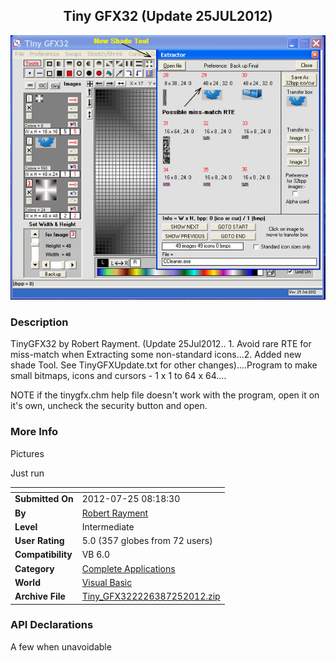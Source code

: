 ﻿<div align="center">

## Tiny GFX32 \(Update 25JUL2012\)

<img src="PIC2012725517345416.jpg">
</div>

### Description

TinyGFX32 by Robert Rayment. (Update 25Jul2012.. 1. Avoid rare RTE for miss-match when Extracting some non-standard icons...2. Added new shade Tool. See TinyGFXUpdate.txt for other changes)....Program to make small bitmaps, icons and cursors - 1 x 1 to 64 x 64....

NOTE if the tinygfx.chm help file doesn't work with the program, open it on it's own, uncheck the security button and open.
 
### More Info
 
Pictures

Just run


<span>             |<span>
---                |---
**Submitted On**   |2012-07-25 08:18:30
**By**             |[Robert Rayment](https://github.com/Planet-Source-Code/PSCIndex/blob/master/ByAuthor/robert-rayment.md)
**Level**          |Intermediate
**User Rating**    |5.0 (357 globes from 72 users)
**Compatibility**  |VB 6\.0
**Category**       |[Complete Applications](https://github.com/Planet-Source-Code/PSCIndex/blob/master/ByCategory/complete-applications__1-27.md)
**World**          |[Visual Basic](https://github.com/Planet-Source-Code/PSCIndex/blob/master/ByWorld/visual-basic.md)
**Archive File**   |[Tiny\_GFX322226387252012\.zip](https://github.com/Planet-Source-Code/robert-rayment-tiny-gfx32-update-25jul2012__1-68524/archive/master.zip)

### API Declarations

A few when unavoidable





